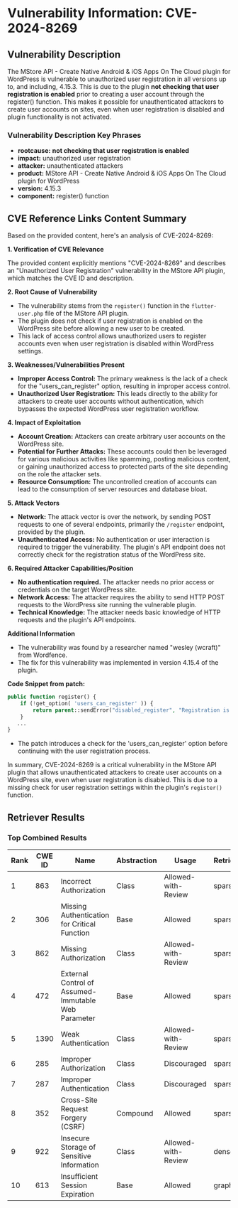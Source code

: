 # Vulnerability Information: CVE-2024-8269

## Vulnerability Description
The MStore API - Create Native Android & iOS Apps On The Cloud plugin for WordPress is vulnerable to unauthorized user registration in all versions up to, and including, 4.15.3. This is due to the plugin **not checking that user registration is enabled** prior to creating a user account through the register() function. This makes it possible for unauthenticated attackers to create user accounts on sites, even when user registration is disabled and plugin functionality is not activated.

### Vulnerability Description Key Phrases
- **rootcause:** **not checking that user registration is enabled**
- **impact:** unauthorized user registration
- **attacker:** unauthenticated attackers
- **product:** MStore API - Create Native Android & iOS Apps On The Cloud plugin for WordPress
- **version:** 4.15.3
- **component:** register() function

## CVE Reference Links Content Summary
Based on the provided content, here's an analysis of CVE-2024-8269:

**1. Verification of CVE Relevance**

The provided content explicitly mentions "CVE-2024-8269" and describes an "Unauthorized User Registration" vulnerability in the MStore API plugin, which matches the CVE ID and description.

**2. Root Cause of Vulnerability**

*   The vulnerability stems from the `register()` function in the `flutter-user.php` file of the MStore API plugin.
*   The plugin does not check if user registration is enabled on the WordPress site before allowing a new user to be created.
*   This lack of access control allows unauthorized users to register accounts even when user registration is disabled within WordPress settings.

**3. Weaknesses/Vulnerabilities Present**

*   **Improper Access Control:** The primary weakness is the lack of a check for the "users\_can\_register" option, resulting in improper access control.
*   **Unauthorized User Registration:** This leads directly to the ability for attackers to create user accounts without authentication, which bypasses the expected WordPress user registration workflow.

**4. Impact of Exploitation**

*   **Account Creation:** Attackers can create arbitrary user accounts on the WordPress site.
*   **Potential for Further Attacks:** These accounts could then be leveraged for various malicious activities like spamming, posting malicious content, or gaining unauthorized access to protected parts of the site depending on the role the attacker sets.
*   **Resource Consumption:** The uncontrolled creation of accounts can lead to the consumption of server resources and database bloat.

**5. Attack Vectors**

*   **Network:** The attack vector is over the network, by sending POST requests to one of several endpoints, primarily the `/register` endpoint, provided by the plugin.
*   **Unauthenticated Access:** No authentication or user interaction is required to trigger the vulnerability. The plugin's API endpoint does not correctly check for the registration status of the WordPress site.

**6. Required Attacker Capabilities/Position**

*   **No authentication required.** The attacker needs no prior access or credentials on the target WordPress site.
*   **Network Access:** The attacker requires the ability to send HTTP POST requests to the WordPress site running the vulnerable plugin.
*   **Technical Knowledge:** The attacker needs basic knowledge of HTTP requests and the plugin's API endpoints.

**Additional Information**

*   The vulnerability was found by a researcher named "wesley (wcraft)" from Wordfence.
*   The fix for this vulnerability was implemented in version 4.15.4 of the plugin.

**Code Snippet from patch:**
```php
public function register() {
    if (!get_option( 'users_can_register' )) {
        return parent::sendError("disabled_register", "Registration is not enabled.", 400);
    }
   ...
}
```
* The patch introduces a check for the 'users\_can\_register' option before continuing with the user registration process.

In summary, CVE-2024-8269 is a critical vulnerability in the MStore API plugin that allows unauthenticated attackers to create user accounts on a WordPress site, even when user registration is disabled. This is due to a missing check for user registration settings within the plugin's `register()` function.

## Retriever Results

### Top Combined Results

| Rank | CWE ID | Name | Abstraction | Usage  | Retrievers | Individual Scores |
|------|--------|------|-------------|-------|------------|-------------------|
| 1 | 863 | Incorrect Authorization | Class | Allowed-with-Review | sparse | 0.552 |
| 2 | 306 | Missing Authentication for Critical Function | Base | Allowed | sparse | 0.551 |
| 3 | 862 | Missing Authorization | Class | Allowed-with-Review | sparse | 0.539 |
| 4 | 472 | External Control of Assumed-Immutable Web Parameter | Base | Allowed | sparse | 0.525 |
| 5 | 1390 | Weak Authentication | Class | Allowed-with-Review | sparse | 0.509 |
| 6 | 285 | Improper Authorization | Class | Discouraged | sparse | 0.508 |
| 7 | 287 | Improper Authentication | Class | Discouraged | sparse | 0.501 |
| 8 | 352 | Cross-Site Request Forgery (CSRF) | Compound | Allowed | sparse | 0.493 |
| 9 | 922 | Insecure Storage of Sensitive Information | Class | Allowed-with-Review | dense | 0.434 |
| 10 | 613 | Insufficient Session Expiration | Base | Allowed | graph | 0.002 |

